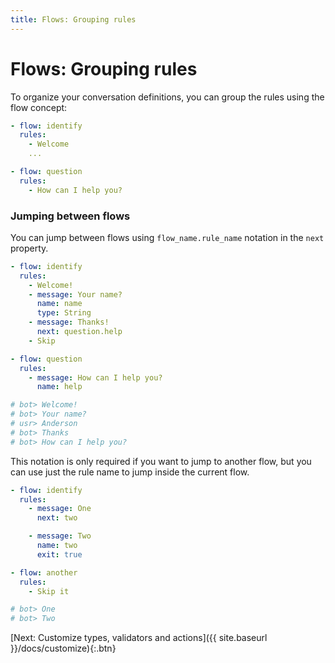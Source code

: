 ```yaml
---
title: Flows: Grouping rules
---
```


# Flows: Grouping rules
To organize your conversation definitions, you can group the rules using the flow concept:

```yaml
- flow: identify
  rules:
    - Welcome
    ...

- flow: question
  rules:
    - How can I help you?
```

### Jumping between flows

You can jump between flows using `flow_name.rule_name` notation in the `next` property.

```yaml
- flow: identify
  rules:
    - Welcome!
    - message: Your name?
      name: name
      type: String
    - message: Thanks!
      next: question.help
    - Skip

- flow: question
  rules:
    - message: How can I help you?
      name: help

# bot> Welcome!
# bot> Your name?
# usr> Anderson
# bot> Thanks
# bot> How can I help you?
```

This notation is only required if you want to jump to another flow, but you can use just the rule name to jump inside the current flow.

```yaml
- flow: identify
  rules:
    - message: One
      next: two

    - message: Two
      name: two
      exit: true

- flow: another
  rules:
    - Skip it

# bot> One
# bot> Two
```


[Next: Customize types, validators and actions]({{ site.baseurl }}/docs/customize){:.btn}
